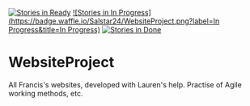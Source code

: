 [![Stories in Ready](https://badge.waffle.io/Salstar24/WebsiteProject.png?label=ready&title=Ready)](https://waffle.io/Salstar24/WebsiteProject)
[![Stories in In Progress](https://badge.waffle.io/Salstar24/WebsiteProject.png?label=In Progress&title=In Progress)](https://waffle.io/Salstar24/WebsiteProject)
[![Stories in Done](https://badge.waffle.io/Salstar24/WebsiteProject.png?label=Done&title=Done)](https://waffle.io/Salstar24/WebsiteProject)
# WebsiteProject
All Francis's websites, developed with Lauren's help. Practise of Agile working methods, etc.
